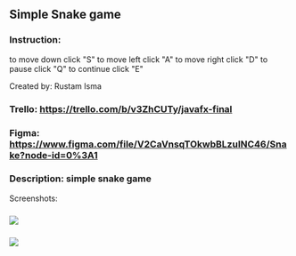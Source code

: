 ## Simple Snake game

### Instruction:
to move down click "S"
to move left click "A"
to move right click "D"
to pause click "Q"
to continue click "E"

Created by: Rustam Isma
### Trello: https://trello.com/b/v3ZhCUTy/javafx-final
### Figma: https://www.figma.com/file/V2CaVnsqTOkwbBLzuINC46/Snake?node-id=0%3A1
### Description: simple snake game
Screenshots:
### ![](https://imgur.com/DFRXkUm.png)
### ![](https://imgur.com/rkzvyh7.png)
